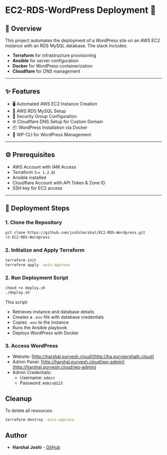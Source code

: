 # EC2-RDS-WordPress Deployment 🚀

## 📄 Overview
This project automates the deployment of a WordPress site on an AWS EC2 instance with an RDS MySQL database. The stack includes:

- **Terraform** for infrastructure provisioning
- **Ansible** for server configuration
- **Docker** for WordPress containerization
- **Cloudflare** for DNS management

---

## ✨ Features
- 🖥️ Automated AWS EC2 Instance Creation  
- 💾 AWS RDS MySQL Setup  
- 🔐 Security Group Configuration  
- 🌐 Cloudflare DNS Setup for Custom Domain  
- 📦 WordPress Installation via Docker  
- 🧰 WP-CLI for WordPress Management  

---

## ⚙️ Prerequisites
- AWS Account with IAM Access
- Terraform (`>= 1.2.0`)
- Ansible installed
- Cloudflare Account with API Token & Zone ID
- SSH key for EC2 access

---

## 🚀 Deployment Steps

### 1. Clone the Repository
```bash
git clone https://github.com/joshiharshal/EC2-RDS-Wordpress.git
cd EC2-RDS-Wordpress

```

### 2. Initialize and Apply Terraform
```bash
terraform init
terraform apply -auto-approve
```

### 2. Run Deployment Script
```bash
chmod +x deploy.sh
./deploy.sh
```
This script:
- Retrieves instance and database details
- Creates a `.env` file with database credentials
- Copies `.env` to the instance
- Runs the Ansible playbook
- Deploys WordPress with Docker

### 3. Access WordPress
- Website: [http://harshal.purvesh.cloud](http://ha.purvesrshalh.cloud)
- Admin Panel: [http://harshal.purvesh.cloud/wp-admin](http://harshal.purvesh.cloud/wp-admin)
- Admin Credentials:
  - Username: `admin`
  - Password: `Admin@123`


## Cleanup
To delete all resources:
```bash
terraform destroy -auto-approve
```

## Author
- **Harshal Joshi** - [GitHub](https://github.com/joshiharshal)
